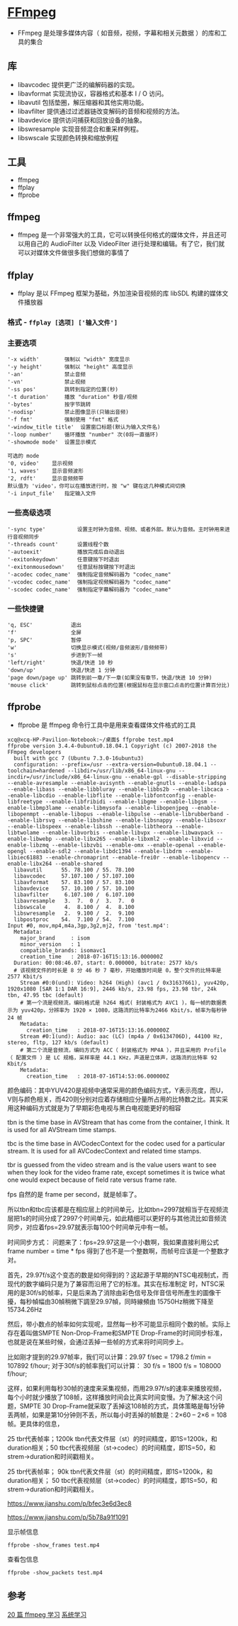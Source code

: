 # [FFmpeg](https://github.com/FFmpeg/FFmpeg)


* FFmpeg 是处理多媒体内容（ 如音频，视频，字幕和相关元数据 ）的库和工具的集合

## 库

* libavcodec 提供更广泛的编解码器的实现。
* libavformat 实现流协议，容器格式和基本 I / O 访问。
* libavutil 包括垫圈，解压缩器和其他实用功能。
* libavfilter 提供通过过滤器链改变解码的音频和视频的方法。
* libavdevice 提供访问捕获和回放设备的抽象。
* libswresample 实现音频混合和重采样例程。
* libswscale 实现颜色转换和缩放例程

## 工具

* ffmpeg
* ffplay
* ffprobe

## ffmpeg

* ffmpeg 是一个非常强大的工具，它可以转换任何格式的媒体文件，并且还可以用自己的 AudioFilter 以及 VideoFilter 进行处理和编辑。有了它，我们就可以对媒体文件做很多我们想做的事情了
## ffplay

* ffplay 是以 FFmpeg 框架为基础，外加渲染音视频的库 libSDL 构建的媒体文件播放器

### 格式 - `ffplay [选项] ['输入文件']`

### 主要选项

```
'-x width'        强制以 "width" 宽度显示
'-y height'       强制以 "height" 高度显示
'-an'             禁止音频
'-vn'             禁止视频
'-ss pos'         跳转到指定的位置(秒)
'-t duration'     播放 "duration" 秒音/视频
'-bytes'          按字节跳转
'-nodisp'         禁止图像显示(只输出音频)
'-f fmt'          强制使用 "fmt" 格式
'-window_title title'  设置窗口标题(默认为输入文件名)
'-loop number'    循环播放 "number" 次(0将一直循环)
'-showmode mode'  设置显示模式

可选的 mode
'0, video'    显示视频
'1, waves'    显示音频波形
'2, rdft'     显示音频频带
默认值为 'video'，你可以在播放进行时，按 "w" 键在这几种模式间切换
'-i input_file'   指定输入文件
```

### 一些高级选项
```
'-sync type'          设置主时钟为音频、视频、或者外部。默认为音频。主时钟用来进行音视频同步
'-threads count'      设置线程个数
'-autoexit'           播放完成后自动退出
'-exitonkeydown'      任意键按下时退出
'-exitonmousedown'    任意鼠标按键按下时退出
'-acodec codec_name'  强制指定音频解码器为 "codec_name"
'-vcodec codec_name'  强制指定视频解码器为 "codec_name"
'-scodec codec_name'  强制指定字幕解码器为 "codec_name"
```

### 一些快捷键
```
'q, ESC'            退出
'f'                 全屏
'p, SPC'            暂停
'w'                 切换显示模式(视频/音频波形/音频频带)
's'                 步进到下一帧
'left/right'        快退/快进 10 秒
'down/up'           快退/快进 1 分钟
'page down/page up' 跳转到前一章/下一章(如果没有章节，快退/快进 10 分钟)
'mouse click'       跳转到鼠标点击的位置(根据鼠标在显示窗口点击的位置计算百分比)
```

## ffprobe

* ffprobe 是 ffmpeg 命令行工具中是用来查看媒体文件格式的工具

``` shell
xcq@xcq-HP-Pavilion-Notebook:~/桌面$ ffprobe test.mp4
ffprobe version 3.4.4-0ubuntu0.18.04.1 Copyright (c) 2007-2018 the FFmpeg developers
  built with gcc 7 (Ubuntu 7.3.0-16ubuntu3)
  configuration: --prefix=/usr --extra-version=0ubuntu0.18.04.1 --toolchain=hardened --libdir=/usr/lib/x86_64-linux-gnu --incdir=/usr/include/x86_64-linux-gnu --enable-gpl --disable-stripping --enable-avresample --enable-avisynth --enable-gnutls --enable-ladspa --enable-libass --enable-libbluray --enable-libbs2b --enable-libcaca --enable-libcdio --enable-libflite --enable-libfontconfig --enable-libfreetype --enable-libfribidi --enable-libgme --enable-libgsm --enable-libmp3lame --enable-libmysofa --enable-libopenjpeg --enable-libopenmpt --enable-libopus --enable-libpulse --enable-librubberband --enable-librsvg --enable-libshine --enable-libsnappy --enable-libsoxr --enable-libspeex --enable-libssh --enable-libtheora --enable-libtwolame --enable-libvorbis --enable-libvpx --enable-libwavpack --enable-libwebp --enable-libx265 --enable-libxml2 --enable-libxvid --enable-libzmq --enable-libzvbi --enable-omx --enable-openal --enable-opengl --enable-sdl2 --enable-libdc1394 --enable-libdrm --enable-libiec61883 --enable-chromaprint --enable-frei0r --enable-libopencv --enable-libx264 --enable-shared
  libavutil      55. 78.100 / 55. 78.100
  libavcodec     57.107.100 / 57.107.100
  libavformat    57. 83.100 / 57. 83.100
  libavdevice    57. 10.100 / 57. 10.100
  libavfilter     6.107.100 /  6.107.100
  libavresample   3.  7.  0 /  3.  7.  0
  libswscale      4.  8.100 /  4.  8.100
  libswresample   2.  9.100 /  2.  9.100
  libpostproc    54.  7.100 / 54.  7.100
Input #0, mov,mp4,m4a,3gp,3g2,mj2, from 'test.mp4':
  Metadata:
    major_brand     : isom
    minor_version   : 1
    compatible_brands: isomavc1
    creation_time   : 2018-07-16T15:13:16.000000Z
  Duration: 00:08:46.07, start: 0.000000, bitrate: 2577 kb/s
  # 该视频文件的时长是 8 分 46 秒 7 毫秒，开始播放时间是 0，整个文件的比特率是 2577 Kbit/s
    Stream #0:0(und): Video: h264 (High) (avc1 / 0x31637661), yuv420p, 1920x1080 [SAR 1:1 DAR 16:9], 2446 kb/s, 23.98 fps, 23.98 tbr, 24k tbn, 47.95 tbc (default)
    # 第一个流是视频流，编码格式是 h264 格式( 封装格式为 AVC1 )，每一帧的数据表示为 yuv420p，分辨率为 1920 × 1080，这路流的比特率为2466 Kbit/s，帧率为每秒钟 24 帧
    Metadata:
      creation_time   : 2018-07-16T15:13:16.000000Z
    Stream #0:1(und): Audio: aac (LC) (mp4a / 0x6134706D), 44100 Hz, stereo, fltp, 127 kb/s (default)
    # 第二个流是音频流，编码方式为 ACC（ 封装格式为 MP4A ），并且采用的 Profile（ 配置文件 ）是 LC 规格，采样率是 44.1 KHz，声道是立体声，这路流的比特率 92 Kbit/s
    Metadata:
      creation_time   : 2018-07-16T14:53:06.000000Z
```

颜色编码：其中YUV420是视频中通常采用的颜色编码方式，Y表示亮度，而U，V则与颜色相关，而420则分别对应着存储相应分量所占用的比特数之比。其实采用这种编码方式就是为了早期彩色电视与黑白电视能更好的相容

tbn is the time base in AVStream that has come from the container, I
think. It is used for all AVStream time stamps.

tbc is the time base in AVCodecContext for the codec used for a
particular stream. It is used for all AVCodecContext and related time
stamps.

tbr is guessed from the video stream and is the value users want to see
when they look for the video frame rate, except sometimes it is twice
what one would expect because of field rate versus frame rate.

fps 自然的是 frame per second，就是帧率了。

所以tbn和tbc应该都是在相应层上的时间单元，比如tbn=2997就相当于在视频流层把1s的时间分成了2997个时间单元，如此精细可以更好的与其他流比如音频流同步，对应着fps=29.97就表示每100个时间单元中有一帧。

时间同步方式：
问题来了：fps=29.97这是一个小数啊，我如果直接利用公式 frame number = time * fps 得到了也不是一个整数啊，而帧号应该是一个整数才对。

首先，29.97f/s这个变态的数是如何得到的？这起源于早期的NTSC电视制式，而现代的数字编码只是为了兼容而沿用了它的标准。其实在标准制定 时，NTSC采用的是30f/s的帧率，只是后来為了消除由彩色信号及伴音信号所產生的圖像干擾，每秒幀幅由30幀稍微下調至29.97幀，同時線頻由 15750Hz稍微下降至15734.26Hz

然后，带小数点的帧率如何实现呢，显然每一秒不可能显示相同个数的帧。实际上存在着叫做SMPTE Non-Drop-Frame和SMPTE Drop-Frame的时间同步标准，也就是说在某些时候，会通过丢掉一些帧的方式来将时间同步上。

比如刚才提到的29.97帧率，我们可以计算：29.97 f/sec = 1798.2 f/min = 107892 f/hour;
对于30f/s的帧率我们可以计算： 30 f/s = 1800 f/s = 108000 f/hour;

这样，如果利用每秒30帧的速度来采集视频，而用29.97f/s的速率来播放视频，每个小时就少播放了108帧，这样播放时间会比真实时间变慢。为了解决这个问题，SMPTE 30 Drop-Frame就采取了丢掉这108帧的方式，具体策略是每1分钟丢两帧，如果是第10分钟则不丢，所以每小时丢掉的帧数是：2×60 – 2×6 = 108 帧。更具体的信息，

25 tbr代表帧率；1200k tbn代表文件层（st）的时间精度，即1S=1200k，和duration相关；50 tbc代表视频层（st->codec）的时间精度，即1S=50，和strem->duration和时间戳相关。

25 tbr代表帧率；
90k tbn代表文件层（st）的时间精度，即1S=1200k，和duration相关；
50   tbc代表视频层（st->codec）的时间精度，即1S=50，和strem->duration和时间戳相关。

https://www.jianshu.com/p/bfec3e6d3ec8

https://www.jianshu.com/p/5b78a91f1091

显示帧信息
``` shell
ffprobe -show_frames test.mp4
```

查看包信息
``` shell
ffprobe -show_packets test.mp4
```

## 参考
[20 篇 ffmpeg 学习](https://www.cnblogs.com/renhui/category/1165051.html)
[ 系统学习 ](https://blog.csdn.net/leixiaohua1020/article/details/15811977)

